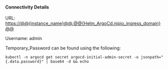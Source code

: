 

#### Connectivity Details

URL:
[https://@@{instance_name}@@.@@{Helm_ArgoCd.nipio_ingress_domain}@@](https://@@{instance_name}@@.@@{Helm_ArgoCd.nipio_ingress_domain}@@)

Username: admin

Temporary_Password can be found using the following:

`kubectl -n argocd get secret argocd-initial-admin-secret -o jsonpath="{.data.password}" | base64 -d && echo`
